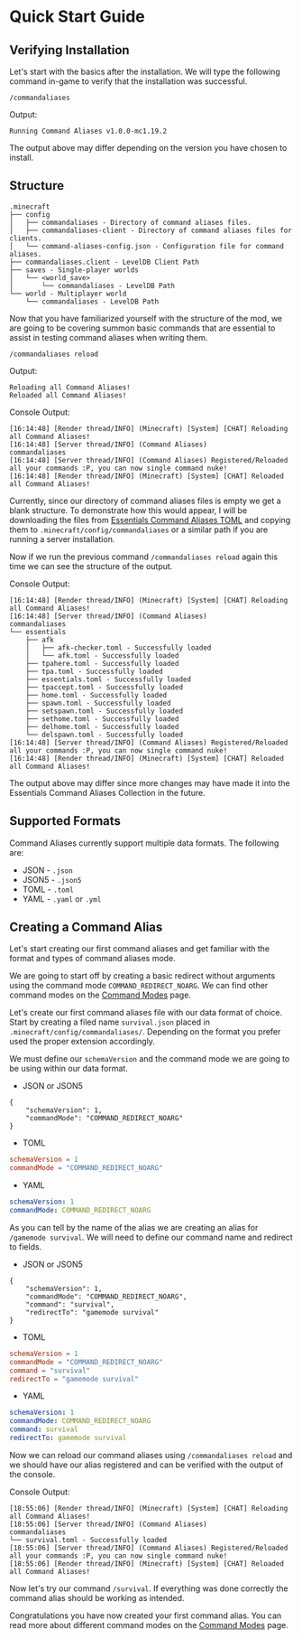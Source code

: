 # Quick Start Guide

## Verifying Installation

Let's start with the basics after the installation. We will type the following command in-game to verify that the installation was successful.

```
/commandaliases
```

Output:

```
Running Command Aliases v1.0.0-mc1.19.2
```

The output above may differ depending on the version you have chosen to install.

## Structure

```
.minecraft
├── config
│   ├── commandaliases - Directory of command aliases files.
│   ├── commandaliases-client - Directory of command aliases files for clients.
│   └── command-aliases-config.json - Configuration file for command aliases.
├── commandaliases.client - LevelDB Client Path
├── saves - Single-player worlds
│   └── <world_save>
│       └── commandaliases - LevelDB Path
└── world - Multiplayer world
    └── commandaliases - LevelDB Path
```

Now that you have familiarized yourself with the structure of the mod, we are going to be covering summon basic commands that are essential to assist in testing command aliases when writing them.

```
/commandaliases reload
```

Output:

```
Reloading all Command Aliases!
Reloaded all Command Aliases!
```

Console Output:

```
[16:14:48] [Render thread/INFO] (Minecraft) [System] [CHAT] Reloading all Command Aliases!
[16:14:48] [Server thread/INFO] (Command Aliases) 
commandaliases
[16:14:48] [Server thread/INFO] (Command Aliases) Registered/Reloaded all your commands :P, you can now single command nuke!
[16:14:48] [Render thread/INFO] (Minecraft) [System] [CHAT] Reloaded all Command Aliases!
```

Currently, since our directory of command aliases files is empty we get a blank structure. To demonstrate how this would appear, I will be downloading the files from [Essentials Command Aliases TOML](https://github.com/FlashyReese/CommandAliases-Collection/tree/1.0.0/essentials/toml) and copying them to `.minecraft/config/commandaliases` or a similar path if you are running a server installation.

Now if we run the previous command `/commandaliases reload` again this time we can see the structure of the output.

Console Output:

```
[16:14:48] [Render thread/INFO] (Minecraft) [System] [CHAT] Reloading all Command Aliases!
[16:14:48] [Server thread/INFO] (Command Aliases) 
commandaliases
└── essentials
    ├── afk
    │   ├── afk-checker.toml - Successfully loaded
    │   └── afk.toml - Successfully loaded
    ├── tpahere.toml - Successfully loaded
    ├── tpa.toml - Successfully loaded
    ├── essentials.toml - Successfully loaded
    ├── tpaccept.toml - Successfully loaded
    ├── home.toml - Successfully loaded
    ├── spawn.toml - Successfully loaded
    ├── setspawn.toml - Successfully loaded
    ├── sethome.toml - Successfully loaded
    ├── delhome.toml - Successfully loaded
    └── delspawn.toml - Successfully loaded
[16:14:48] [Server thread/INFO] (Command Aliases) Registered/Reloaded all your commands :P, you can now single command nuke!
[16:14:48] [Render thread/INFO] (Minecraft) [System] [CHAT] Reloaded all Command Aliases!
```

The output above may differ since more changes may have made it into the Essentials Command Aliases Collection in the future.

## Supported Formats

Command Aliases currently support multiple data formats. The following are:

* JSON - `.json`
* JSON5 - `.json5`
* TOML - `.toml`
* YAML - `.yaml` or `.yml`

## Creating a Command Alias

Let's start creating our first command aliases and get familiar with the format and types of command aliases mode.

We are going to start off by creating a basic redirect without arguments using the command mode `COMMAND_REDIRECT_NOARG`. We can find other command modes on the [Command Modes](command-modes/) page.

Let's create our first command aliases file with our data format of choice. Start by creating a filed name `survival.json` placed in `.minecraft/config/commandaliases/`. Depending on the format you prefer used the proper extension accordingly.

We must define our `schemaVersion` and the command mode we are going to be using within our data format.

* JSON or JSON5

```json5
{
    "schemaVersion": 1,
    "commandMode": "COMMAND_REDIRECT_NOARG"
}
```

* TOML

```toml
schemaVersion = 1
commandMode = "COMMAND_REDIRECT_NOARG"
```

* YAML

```yaml
schemaVersion: 1
commandMode: COMMAND_REDIRECT_NOARG
```

As you can tell by the name of the alias we are creating an alias for `/gamemode survival`. We will need to define our command name and redirect to fields.

* JSON or JSON5

```json5
{
    "schemaVersion": 1,
    "commandMode": "COMMAND_REDIRECT_NOARG",
    "command": "survival",
    "redirectTo": "gamemode survival"
}
```

* TOML

```toml
schemaVersion = 1
commandMode = "COMMAND_REDIRECT_NOARG"
command = "survival"
redirectTo = "gamemode survival"
```

* YAML

```yaml
schemaVersion: 1
commandMode: COMMAND_REDIRECT_NOARG
command: survival
redirectTo: gamemode survival
```

Now we can reload our command aliases using `/commandaliases reload` and we should have our alias registered and can be verified with the output of the console.

Console Output:

```
[18:55:06] [Render thread/INFO] (Minecraft) [System] [CHAT] Reloading all Command Aliases!
[18:55:06] [Server thread/INFO] (Command Aliases) 
commandaliases
└── survival.toml - Successfully loaded
[18:55:06] [Server thread/INFO] (Command Aliases) Registered/Reloaded all your commands :P, you can now single command nuke!
[18:55:06] [Render thread/INFO] (Minecraft) [System] [CHAT] Reloaded all Command Aliases!
```

Now let's try our command `/survival`. If everything was done correctly the command alias should be working as intended.

Congratulations you have now created your first command alias. You can read more about different command modes on the [Command Modes](command-modes/) page.
